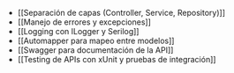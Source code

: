 - [[Separación de capas (Controller, Service, Repository)]]
- [[Manejo de errores y excepciones]]
- [[Logging con ILogger y Serilog]]
- [[Automapper para mapeo entre modelos]]
- [[Swagger para documentación de la API]]
- [[Testing de APIs con xUnit y pruebas de integración]]
